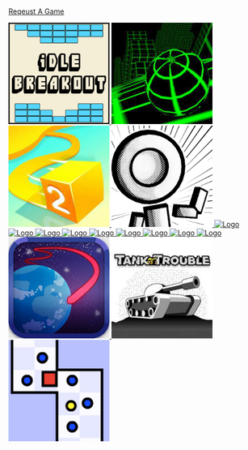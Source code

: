 <img alt="" src="https://readme-typing-svg.herokuapp.com?vCenter=true&lines=Welcome+And+Hello!+I+am+Comdex4!;Coder+And+Game+Maker">

<a href="https://docs.google.com/forms/d/166z5qJcBGLJGZQ_v3olCz8s-C4r2IBdPoQEWw3nuXFU/viewform?edit_requested=true"> Reqeust A Game </a>
  
  <head>
    <link rel="shortcut icon" type="image/png" href="favicon.ico">
  </head>



<a href="https://comdex4.github.io/Idle-Breakout/">
  <img src="idlebreak.png" alt="Logo" style="width: 200px; height: 200px;" />
</a>
<a href="https://comdex4.github.io/Slope-Game/">
  <img src="slope.jpg" alt="Logo" style="width: 200px; height: 200px;" />
</a>
<a href="https://comdex4.github.io/Paperio2/">
  <img src="paperio.jpeg" alt="Logo" style="width: 200px; height: 200px;" />
</a>
<a href="https://comdex4.github.io/OvO/">
  <img src="ovo.jpg" alt="Logo" style="width: 200px; height: 200px;" />
</a>
<a href="https://amazing-math.github.io/Projects/minecraft/index.html">
  <img src="logo14.png" alt="Logo" style="width: 200px; height: 200px;" />
</a>
<a href="DriveMad">
  <img src="logo31.JPG" alt="Logo" style="width: 200px; height: 200px;" />
</a>
<a href="Bitlife">
  <img src="logo30.png" alt="Logo" style="width: 200px; height: 200px;" />
</a>
<a href="CrossyRoad">
  <img src="logo31.PNG" alt="Logo" style="width: 200px; height: 200px;" />
</a>
<a href="https://scratch.mit.edu/projects/787333484/fullscreen/">
  <img src="cp.png" alt="Logo" style="width: 200px; height: 200px;" />
</a>
<a href="BallisticChickens">
  <img src="logo32.PNG" alt="Logo" style="width: 200px; height: 200px;" />
</a>
<a href="flappy-bird">
  <img src="logo33.png" alt="Logo" style="width: 200px; height: 200px;" />
</a>
<a href="Missiles">
  <img src="logo34.png" alt="Logo" style="width: 200px; height: 200px;" />
</a>
<a href="cookie-clicker">
  <img src="logo35.png" alt="Logo" style="width: 200px; height: 200px;" />
</a>
<a href="https://atmos.uw.edu/~dargan/EarthGamesUW/InfraredEscape/">
  <img src="irescape.jpg" alt="Logo" style="width: 200px; height: 200px;" />
</a>
<a href="https://scratch.mit.edu/projects/69090646/fullscreen">
  <img src="tt.jpeg" alt="Logo" style="width: 200px; height: 200px;" />
</a>
<a href="https://purepro4561.github.io/worlds-hardest-game-2/">
  <img src="whg2.jpg" alt="Logo" style="width: 200px; height: 200px;" />
</a>


